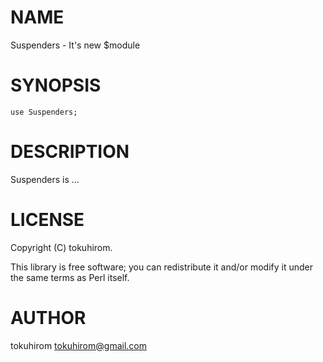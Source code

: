 # NAME

Suspenders - It's new $module

# SYNOPSIS

    use Suspenders;

# DESCRIPTION

Suspenders is ...

# LICENSE

Copyright (C) tokuhirom.

This library is free software; you can redistribute it and/or modify
it under the same terms as Perl itself.

# AUTHOR

tokuhirom <tokuhirom@gmail.com>
